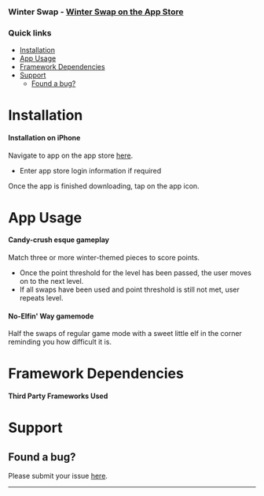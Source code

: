 ### Winter Swap - [Winter Swap on the App Store](https://itunes.apple.com/us/app/winter-swap/id922700308?ls=1&mt=8)


### Quick links
- [Installation](#installation)
- [App Usage](#appusage)
- [Framework Dependencies](#frameworkdependencies)   
- [Support](#support)
    - [Found a bug?](#found-a-bug)

# Installation

#### Installation on iPhone

Navigate to app on the app store [here](https://itunes.apple.com/us/app/winter-swap/id922700308?ls=1&mt=8).
* Enter app store login information if required

Once the app is finished downloading, tap on the app icon.

# App Usage
#### Candy-crush esque gameplay

Match three or more winter-themed pieces to score points.
* Once the point threshold for the level has been passed, the user moves on to the next level.
* If all swaps have been used and point threshold is still not met, user repeats level.

#### No-Elfin' Way gamemode
Half the swaps of regular game mode with a sweet little elf in the corner reminding you how difficult it is.

# Framework Dependencies 

#### Third Party Frameworks Used


# Support

## Found a bug?
Please submit your issue [here](https://github.com/jhend11/Crunchies/issues/new).


----
